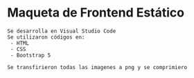 # Maqueta de Frontend Estático 
```
Se desarrolla en Visual Studio Code
Se utilizaron códigos en:
 - HTML
 - CSS
 - Bootstrap 5

Se transfirieron todas las imagenes a png y se comprimiero
```